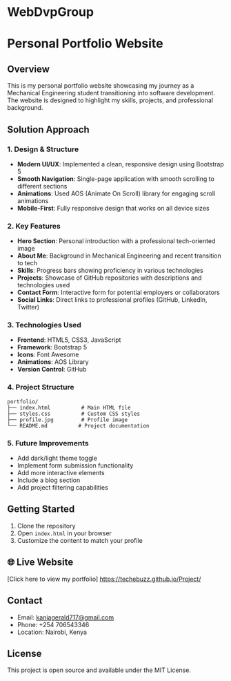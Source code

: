 # WebDvpGroup
# Personal Portfolio Website

## Overview
This is my personal portfolio website showcasing my journey as a Mechanical Engineering student transitioning into software development. The website is designed to highlight my skills, projects, and professional background.

## Solution Approach

### 1. Design & Structure
- **Modern UI/UX**: Implemented a clean, responsive design using Bootstrap 5
- **Smooth Navigation**: Single-page application with smooth scrolling to different sections
- **Animations**: Used AOS (Animate On Scroll) library for engaging scroll animations
- **Mobile-First**: Fully responsive design that works on all device sizes

### 2. Key Features
- **Hero Section**: Personal introduction with a professional tech-oriented image
- **About Me**: Background in Mechanical Engineering and recent transition to tech
- **Skills**: Progress bars showing proficiency in various technologies
- **Projects**: Showcase of GitHub repositories with descriptions and technologies used
- **Contact Form**: Interactive form for potential employers or collaborators
- **Social Links**: Direct links to professional profiles (GitHub, LinkedIn, Twitter)

### 3. Technologies Used
- **Frontend**: HTML5, CSS3, JavaScript
- **Framework**: Bootstrap 5
- **Icons**: Font Awesome
- **Animations**: AOS Library
- **Version Control**: GitHub

### 4. Project Structure
```
portfolio/
├── index.html          # Main HTML file
├── styles.css          # Custom CSS styles
├── profile.jpg         # Profile image
└── README.md          # Project documentation
```

### 5. Future Improvements
- Add dark/light theme toggle
- Implement form submission functionality
- Add more interactive elements
- Include a blog section
- Add project filtering capabilities

## Getting Started
1. Clone the repository
2. Open `index.html` in your browser
3. Customize the content to match your profile
   

 ## 🌐 Live Website

[Click here to view my portfolio]   https://techebuzz.github.io/Project/

## Contact
- Email: kanjagerald717@gmail.com
- Phone: +254 706543346
- Location: Nairobi, Kenya

## License
This project is open source and available under the MIT License.
